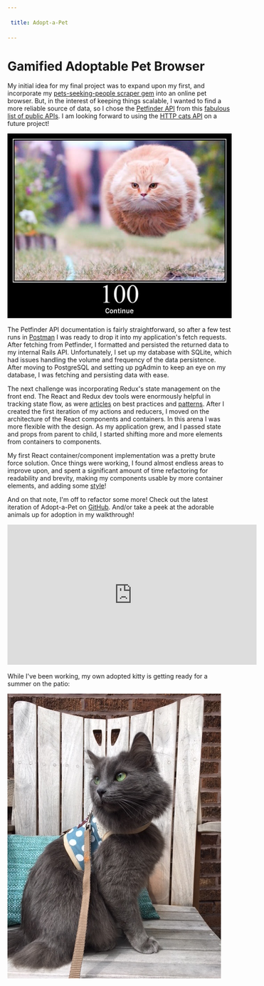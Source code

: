 ```yaml
---

 title: Adopt-a-Pet

---
```


# Gamified Adoptable Pet Browser

My initial idea for my final project was to expand upon my first, and incorporate my [pets-seeking-people scraper gem](https://github.com/AutumnJ/AutumnJ-cli-app) into an online pet browser. But, in the interest of keeping things scalable, I wanted to find a more reliable source of data, so I chose the [Petfinder API](https://www.petfinder.com/developers/api-docs) from this [fabulous list of public APIs](https://github.com/toddmotto/public-apis). I am looking forward to using the [HTTP cats API](https://http.cat/) on a future project! 

![alt text](/assets/images/100Error.png "Continue")

The Petfinder API documentation is fairly straightforward, so after a few test runs in [Postman](https://www.getpostman.com/) I was ready to drop it into my application's fetch requests. After fetching from Petfinder, I formatted and persisted the returned data to my internal Rails API. Unfortunately, I set up my database with SQLite, which had issues handling the volume and frequency of the data persistence. After moving to PostgreSQL and setting up pgAdmin to keep an eye on my database, I was fetching and persisting data with ease. 

The next challenge was incorporating Redux's state management on the front end. The React and Redux dev tools were enormously helpful in tracking state flow, as were [articles](https://medium.com/codingthesmartway-com-blog/learn-redux-introduction-to-state-management-with-react-b87bc570b12a) on best practices and [patterns](https://github.com/chantastic/reactpatterns.com#function-as-children). After I created the first iteration of my actions and reducers, I moved on the architecture of the React components and containers. In this arena I was more flexible with the design. As my application grew, and I passed state and props from parent to child, I started shifting more and more elements from containers to components.

My first React container/component implementation was a pretty brute force solution. Once things were working, I found almost endless areas to improve upon, and spent a significant amount of time refactoring for readability and brevity, making my components usable by more container elements, and adding some [style](https://react-bootstrap.github.io/)!

And on that note, I'm off to refactor some more! Check out the latest iteration of Adopt-a-Pet on [GitHub](https://github.com/AutumnJ/adopt-a-pet-game). And/or take a peek at the adorable animals up for adoption in my walkthrough!

<iframe width="560" height="315" src="https://www.youtube.com/embed/rumehkzhJaY" frameborder="0" allowfullscreen></iframe>
<br/>

While I've been working, my own adopted kitty is getting ready for a summer on the patio:

![alt text](/assets/images/IMG_6060.JPG "Meow!")